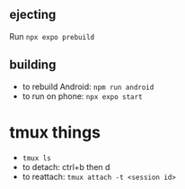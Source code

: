 ## ejecting
Run `npx expo prebuild`

## building
- to rebuild Android: `npm run android`
- to run on phone: `npx expo start`

# tmux things
- `tmux ls`
- to detach: ctrl+b then d
- to reattach: `tmux attach -t <session id>`  